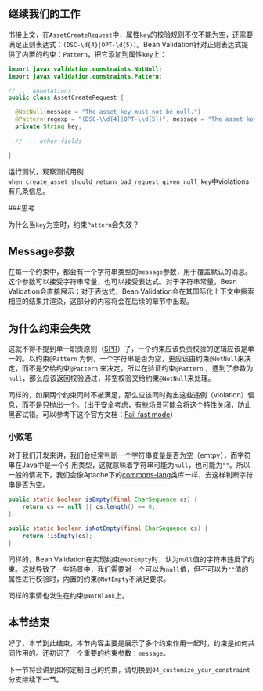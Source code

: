 ## 继续我们的工作

书接上文，在`AssetCreateRequest`中，属性`key`的校验规则不仅不能为空，还需要满足正则表达式：`(DSC-\d{4}|OPT-\d{5})`。Bean Validation针对正则表达式提供了内置的约束：`Pattern`，把它添加到属性`key`上：

```java
import javax.validation.constraints.NotNull;
import javax.validation.constraints.Pattern;

// ... annotations
public class AssetCreateRequest {

  @NotNull(message = "The asset key must not be null.")
  @Pattern(regexp = "(DSC-\\d{4}|OPT-\\d{5})", message = "The asset key is invalid.")
  private String key;
  
  // ... other fields

}
```

运行测试，观察测试用例`when_create_asset_should_return_bad_request_given_null_key`中violations有几条信息。

###思考

为什么当`key`为空时，约束`Pattern`会失效？

## Message参数

在每一个约束中，都会有一个字符串类型的`message`参数，用于覆盖默认的消息。这个参数可以接受字符串常量，也可以接受表达式。对于字符串常量，Bean Validation会直接展示；对于表达式，Bean Validation会在其国际化上下文中搜索相应的结果并渲染，这部分的内容将会在后续的章节中出现。

## 为什么约束会失效

这就不得不提到单一职责原则（[SPR](https://en.wikipedia.org/wiki/Single-responsibility_principle)）了，一个约束应该负责校验的逻辑应该是单一的。以约束`@Pattern` 为例，一个字符串是否为空，更应该由约束`@NotNull`来决定，而不是交给约束`@Pattern` 来决定。所以在验证约束`@Pattern` ，遇到了参数为`null`，那么应该返回校验通过，非空校验交给约束`@NotNull`来处理。

同样的，如果两个约束同时不被满足，那么应该同时抛出这些违例（violation）信息，而不是只抛出一个。（出于安全考虑，有些场景可能会将这个特性关闭，防止黑客试错。可以参考下这个官方文档：[Fail fast mode](https://docs.jboss.org/hibernate/validator/4.2/reference/en-US/html/validator-specifics.html#d0e3142)）

### 小败笔

对于我们开发来讲，我们会经常判断一个字符串变量是否为空（emtpy），而字符串在Java中是一个引用类型，这就意味着字符串可能为`null`，也可能为`""`。所以一般的情况下，我们会像Apache下的[commons-lang](http://commons.apache.org/proper/commons-lang/)类库一样，去这样判断字符串是否为空。

```java
public static boolean isEmpty(final CharSequence cs) {
    return cs == null || cs.length() == 0;
}

public static boolean isNotEmpty(final CharSequence cs) {
    return !isEmpty(cs);
}
```

同样的，Bean Validation在实现约束`@NotEmpty`时，认为`null`值的字符串违反了约束。这就导致了一些场景中，我们需要对一个可以为`null`值，但不可以为`""`值的属性进行校验时，内置的约束`@NotEmpty`不满足要求。

同样的事情也发生在约束`@NotBlank`上。

## 本节结束

好了，本节到此结束，本节内容主要是展示了多个约束作用一起时，约束是如何共同作用的。还初识了一个重要的约束参数：`message`。

下一节将会讲到如何定制自己的约束，请切换到`04_customize_your_constraint`分支继续下一节。

